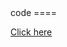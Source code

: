 <script  type="text/javascript">
alert("hello");
</script>
<style>
.container {
width:100%;
background-color:red;
}
</style>
<div style="width:100%">
code
====

<a href="/othercode">Click here </a>
<div>

